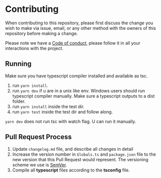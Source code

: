# Contributing

When contributing to this repository, please first discuss the change you wish to make via issue,
email, or any other method with the owners of this repository before making a change. 

Please note we have a [Code of conduct](CODE_OF_CONDUCT.md), please follow it in all your interactions with the project.

## Running

Make sure you have typescript compiler installed and available as tsc.

1. run `yarn install`.
2. run `yarn dev` if u are in a unix like env. Windows users should run typescript compiler manually. Make sure a
   typescript outputs to a dist folder.
4. run `yarn install` inside the test dir.
3. run `yarn test` inside the test dir and follow along.

`yarn dev` does not run tsc with watch flag. U can run it manually.

## Pull Request Process

1. Update `changelog.md` file, and describe all changes in detail
2. Increase the version number in `Globals.ts` and `package.json` file to the new version that this
   Pull Request would represent. The versioning scheme we use is [SemVer](http://semver.org/).
3. Compile all **typescript** files according to the **tsconfig** file.
